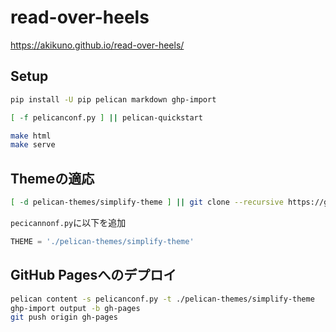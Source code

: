 # read-over-heels


https://akikuno.github.io/read-over-heels/


## Setup
```bash
pip install -U pip pelican markdown ghp-import
```

```bash
[ -f pelicanconf.py ] || pelican-quickstart
```


```bash
make html
make serve
```

## Themeの適応

```bash
[ -d pelican-themes/simplify-theme ] || git clone --recursive https://github.com/vuquangtrong/simplify-theme ./pelican-themes/simplify-theme
```

`pecicannonf.py`に以下を追加

```python
THEME = './pelican-themes/simplify-theme'
```

## GitHub Pagesへのデプロイ

```bash
pelican content -s pelicanconf.py -t ./pelican-themes/simplify-theme
ghp-import output -b gh-pages
git push origin gh-pages
```
